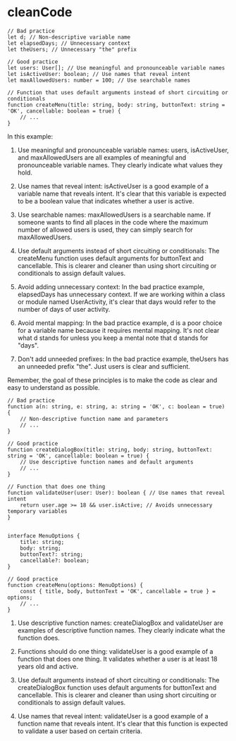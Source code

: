 # cleanCode


```
// Bad practice
let d; // Non-descriptive variable name
let elapsedDays; // Unnecessary context
let theUsers; // Unnecessary "the" prefix

// Good practice
let users: User[]; // Use meaningful and pronounceable variable names
let isActiveUser: boolean; // Use names that reveal intent
let maxAllowedUsers: number = 100; // Use searchable names

// Function that uses default arguments instead of short circuiting or conditionals
function createMenu(title: string, body: string, buttonText: string = 'OK', cancellable: boolean = true) {
    // ...
}
```

In this example:

1. Use meaningful and pronounceable variable names: users, isActiveUser, and maxAllowedUsers are all examples of meaningful and pronounceable variable names. They clearly indicate what values they hold.

2. Use names that reveal intent: isActiveUser is a good example of a variable name that reveals intent. It's clear that this variable is expected to be a boolean value that indicates whether a user is active.

3. Use searchable names: maxAllowedUsers is a searchable name. If someone wants to find all places in the code where the maximum number of allowed users is used, they can simply search for maxAllowedUsers.

4. Use default arguments instead of short circuiting or conditionals: The createMenu function uses default arguments for buttonText and cancellable. This is clearer and cleaner than using short circuiting or conditionals to assign default values.

5. Avoid adding unnecessary context: In the bad practice example, elapsedDays has unnecessary context. If we are working within a class or module named UserActivity, it's clear that days would refer to the number of days of user activity.

6. Avoid mental mapping: In the bad practice example, d is a poor choice for a variable name because it requires mental mapping. It's not clear what d stands for unless you keep a mental note that d stands for "days".

7. Don't add unneeded prefixes: In the bad practice example, theUsers has an unneeded prefix "the". Just users is clear and sufficient.

Remember, the goal of these principles is to make the code as clear and easy to understand as possible.


```
// Bad practice
function a(n: string, e: string, a: string = 'OK', c: boolean = true) {
    // Non-descriptive function name and parameters
    // ...
}

// Good practice
function createDialogBox(title: string, body: string, buttonText: string = 'OK', cancellable: boolean = true) {
    // Use descriptive function names and default arguments
    // ...
}

// Function that does one thing
function validateUser(user: User): boolean { // Use names that reveal intent
    return user.age >= 18 && user.isActive; // Avoids unnecessary temporary variables
}


interface MenuOptions {
    title: string;
    body: string;
    buttonText?: string;
    cancellable?: boolean;
}

// Good practice
function createMenu(options: MenuOptions) {
    const { title, body, buttonText = 'OK', cancellable = true } = options;
    // ...
}

```
1. Use descriptive function names: createDialogBox and validateUser are examples of descriptive function names. They clearly indicate what the function does.

2. Functions should do one thing: validateUser is a good example of a function that does one thing. It validates whether a user is at least 18 years old and active.

3. Use default arguments instead of short circuiting or conditionals: The createDialogBox function uses default arguments for buttonText and cancellable. This is clearer and cleaner than using short circuiting or conditionals to assign default values.

4. Use names that reveal intent: validateUser is a good example of a function name that reveals intent. It's clear that this function is expected to validate a user based on certain criteria.
